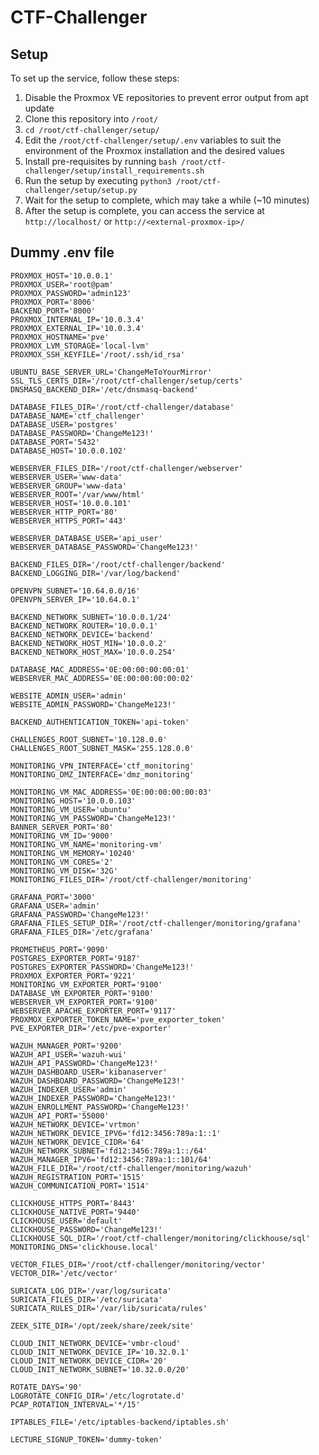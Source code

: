 
# CTF-Challenger

## Setup

To set up the service, follow these steps:
1. Disable the Proxmox VE repositories to prevent error output from apt update
2. Clone this repository into `/root/`
3. `cd /root/ctf-challenger/setup/`
4. Edit the `/root/ctf-challenger/setup/.env` variables to suit the environment of the Proxmox installation and the desired values
5. Install pre-requisites by running `bash /root/ctf-challenger/setup/install_requirements.sh`
6. Run the setup by executing `python3 /root/ctf-challenger/setup/setup.py`
7. Wait for the setup to complete, which may take a while (~10 minutes)
8. After the setup is complete, you can access the service at `http://localhost/` or `http://<external-proxmox-ip>/`


## Dummy .env file

```env
PROXMOX_HOST='10.0.0.1'
PROXMOX_USER='root@pam'
PROXMOX_PASSWORD='admin123'
PROXMOX_PORT='8006'
BACKEND_PORT='8000'
PROXMOX_INTERNAL_IP='10.0.3.4'
PROXMOX_EXTERNAL_IP='10.0.3.4'
PROXMOX_HOSTNAME='pve'
PROXMOX_LVM_STORAGE='local-lvm'
PROXMOX_SSH_KEYFILE='/root/.ssh/id_rsa'

UBUNTU_BASE_SERVER_URL='ChangeMeToYourMirror'
SSL_TLS_CERTS_DIR='/root/ctf-challenger/setup/certs'
DNSMASQ_BACKEND_DIR='/etc/dnsmasq-backend'

DATABASE_FILES_DIR='/root/ctf-challenger/database'
DATABASE_NAME='ctf_challenger'
DATABASE_USER='postgres'
DATABASE_PASSWORD='ChangeMe123!'
DATABASE_PORT='5432'
DATABASE_HOST='10.0.0.102'

WEBSERVER_FILES_DIR='/root/ctf-challenger/webserver'
WEBSERVER_USER='www-data'
WEBSERVER_GROUP='www-data'
WEBSERVER_ROOT='/var/www/html'
WEBSERVER_HOST='10.0.0.101'
WEBSERVER_HTTP_PORT='80'
WEBSERVER_HTTPS_PORT='443'

WEBSERVER_DATABASE_USER='api_user'
WEBSERVER_DATABASE_PASSWORD='ChangeMe123!'

BACKEND_FILES_DIR='/root/ctf-challenger/backend'
BACKEND_LOGGING_DIR='/var/log/backend'

OPENVPN_SUBNET='10.64.0.0/16'
OPENVPN_SERVER_IP='10.64.0.1'

BACKEND_NETWORK_SUBNET='10.0.0.1/24'
BACKEND_NETWORK_ROUTER='10.0.0.1'
BACKEND_NETWORK_DEVICE='backend'
BACKEND_NETWORK_HOST_MIN='10.0.0.2'
BACKEND_NETWORK_HOST_MAX='10.0.0.254'

DATABASE_MAC_ADDRESS='0E:00:00:00:00:01'
WEBSERVER_MAC_ADDRESS='0E:00:00:00:00:02'

WEBSITE_ADMIN_USER='admin'
WEBSITE_ADMIN_PASSWORD='ChangeMe123!'

BACKEND_AUTHENTICATION_TOKEN='api-token'

CHALLENGES_ROOT_SUBNET='10.128.0.0'
CHALLENGES_ROOT_SUBNET_MASK='255.128.0.0'

MONITORING_VPN_INTERFACE='ctf_monitoring'
MONITORING_DMZ_INTERFACE='dmz_monitoring'

MONITORING_VM_MAC_ADDRESS='0E:00:00:00:00:03'
MONITORING_HOST='10.0.0.103'
MONITORING_VM_USER='ubuntu'
MONITORING_VM_PASSWORD='ChangeMe123!'
BANNER_SERVER_PORT='80'
MONITORING_VM_ID='9000'
MONITORING_VM_NAME='monitoring-vm'
MONITORING_VM_MEMORY='10240'
MONITORING_VM_CORES='2'
MONITORING_VM_DISK='32G'
MONITORING_FILES_DIR='/root/ctf-challenger/monitoring'

GRAFANA_PORT='3000'
GRAFANA_USER='admin'
GRAFANA_PASSWORD='ChangeMe123!'
GRAFANA_FILES_SETUP_DIR='/root/ctf-challenger/monitoring/grafana'
GRAFANA_FILES_DIR='/etc/grafana'

PROMETHEUS_PORT='9090'
POSTGRES_EXPORTER_PORT='9187'
POSTGRES_EXPORTER_PASSWORD='ChangeMe123!'
PROXMOX_EXPORTER_PORT='9221'
MONITORING_VM_EXPORTER_PORT='9100'
DATABASE_VM_EXPORTER_PORT='9100'
WEBSERVER_VM_EXPORTER_PORT='9100'
WEBSERVER_APACHE_EXPORTER_PORT='9117'
PROXMOX_EXPORTER_TOKEN_NAME='pve_exporter_token'
PVE_EXPORTER_DIR='/etc/pve-exporter'

WAZUH_MANAGER_PORT='9200'
WAZUH_API_USER='wazuh-wui'
WAZUH_API_PASSWORD='ChangeMe123!'
WAZUH_DASHBOARD_USER='kibanaserver'
WAZUH_DASHBOARD_PASSWORD='ChangeMe123!'
WAZUH_INDEXER_USER='admin'
WAZUH_INDEXER_PASSWORD='ChangeMe123!'
WAZUH_ENROLLMENT_PASSWORD='ChangeMe123!'
WAZUH_API_PORT='55000'
WAZUH_NETWORK_DEVICE='vrtmon'
WAZUH_NETWORK_DEVICE_IPV6='fd12:3456:789a:1::1'
WAZUH_NETWORK_DEVICE_CIDR='64'
WAZUH_NETWORK_SUBNET='fd12:3456:789a:1::/64'
WAZUH_MANAGER_IPV6='fd12:3456:789a:1::101/64'
WAZUH_FILE_DIR='/root/ctf-challenger/monitoring/wazuh'
WAZUH_REGISTRATION_PORT='1515'
WAZUH_COMMUNICATION_PORT='1514'

CLICKHOUSE_HTTPS_PORT='8443'
CLICKHOUSE_NATIVE_PORT='9440'
CLICKHOUSE_USER='default'
CLICKHOUSE_PASSWORD='ChangeMe123!'
CLICKHOUSE_SQL_DIR='/root/ctf-challenger/monitoring/clickhouse/sql'
MONITORING_DNS='clickhouse.local'

VECTOR_FILES_DIR='/root/ctf-challenger/monitoring/vector'
VECTOR_DIR='/etc/vector'

SURICATA_LOG_DIR='/var/log/suricata'
SURICATA_FILES_DIR='/etc/suricata'
SURICATA_RULES_DIR='/var/lib/suricata/rules'

ZEEK_SITE_DIR='/opt/zeek/share/zeek/site'

CLOUD_INIT_NETWORK_DEVICE='vmbr-cloud'
CLOUD_INIT_NETWORK_DEVICE_IP='10.32.0.1'
CLOUD_INIT_NETWORK_DEVICE_CIDR='20'
CLOUD_INIT_NETWORK_SUBNET='10.32.0.0/20'

ROTATE_DAYS='90'
LOGROTATE_CONFIG_DIR='/etc/logrotate.d'
PCAP_ROTATION_INTERVAL='*/15'

IPTABLES_FILE='/etc/iptables-backend/iptables.sh'

LECTURE_SIGNUP_TOKEN='dummy-token'
```

